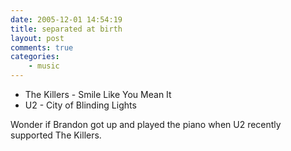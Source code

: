 ```yaml
---
date: 2005-12-01 14:54:19
title: separated at birth
layout: post
comments: true
categories:
    - music
---
```

-   The Killers - Smile Like You Mean It
-   U2 - City of Blinding Lights

Wonder if Brandon got up and played the piano when U2 recently supported
The Killers.
